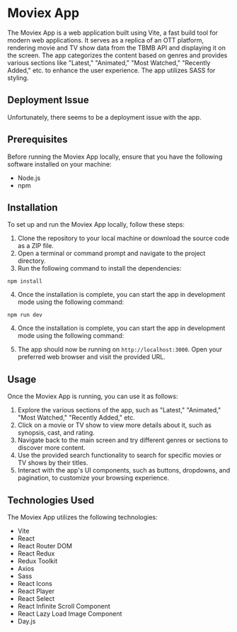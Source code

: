 # Moviex App

The Moviex App is a web application built using Vite, a fast build tool for modern web applications. It serves as a replica of an OTT platform, rendering movie and TV show data from the TBMB API and displaying it on the screen. The app categorizes the content based on genres and provides various sections like "Latest," "Animated," "Most Watched," "Recently Added," etc. to enhance the user experience. The app utilizes SASS for styling.

## Deployment Issue

Unfortunately, there seems to be a deployment issue with the app. 

## Prerequisites

Before running the Moviex App locally, ensure that you have the following software installed on your machine:

- Node.js
- npm 

## Installation

To set up and run the Moviex App locally, follow these steps:

1. Clone the repository to your local machine or download the source code as a ZIP file.
2. Open a terminal or command prompt and navigate to the project directory.
3. Run the following command to install the dependencies:

``` shell
npm install
```

4. Once the installation is complete, you can start the app in development mode using the following command:

``` shell
npm run dev
```

4. Once the installation is complete, you can start the app in development mode using the following command:

5. The app should now be running on `http://localhost:3000`. Open your preferred web browser and visit the provided URL.

## Usage

Once the Moviex App is running, you can use it as follows:

1. Explore the various sections of the app, such as "Latest," "Animated," "Most Watched," "Recently Added," etc.
2. Click on a movie or TV show to view more details about it, such as synopsis, cast, and rating.
3. Navigate back to the main screen and try different genres or sections to discover more content.
4. Use the provided search functionality to search for specific movies or TV shows by their titles.
5. Interact with the app's UI components, such as buttons, dropdowns, and pagination, to customize your browsing experience.

## Technologies Used

The Moviex App utilizes the following technologies:

- Vite
- React
- React Router DOM
- React Redux
- Redux Toolkit
- Axios
- Sass
- React Icons
- React Player
- React Select
- React Infinite Scroll Component
- React Lazy Load Image Component
- Day.js


